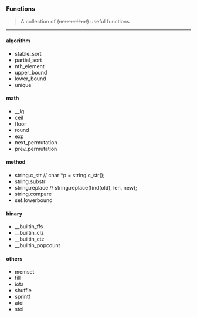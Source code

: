 ### Functions

> A collection of ~~(unusual but)~~ useful functions

---

#### algorithm


* stable_sort
* partial_sort
* nth_element
* upper_bound
* lower_bound
* unique
  

#### math

* __lg
* ceil
* floor
* round
* exp
* next_permutation
* prev_permutation

#### method

* string.c_str // char *p = string.c_str();
* string.substr
* string.replace // string.replace(find(old), len, new);
* string.compare
* set.lowerbound

#### binary

* __builtin_ffs
* __builtin_clz
* __builtin_ctz
* __builtin_popcount

#### others

* memset
* fill
* iota
* shuffle
* sprintf
* atoi
* stoi
